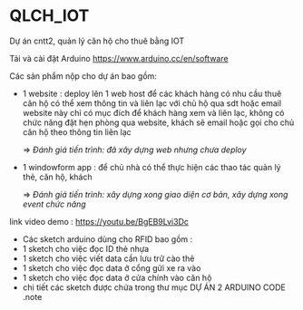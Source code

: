 # QLCH_IOT
Dự án cntt2, quản lý căn hộ cho thuê bằng IOT

Tải và cài đặt Arduino
https://www.arduino.cc/en/software


Các sản phẩm nộp cho dự án bao gồm:
- 1 website : deploy lên 1 web host để các khách hàng có nhu cầu thuê căn hộ có thể xem thông tin và liên lạc với chủ hộ qua sdt hoặc email
website này chỉ có mục đích để khách hàng xem và liên lạc, không có chức năng đặt hẹn phòng qua website, khách sẽ email hoặc gọi cho chủ căn hộ theo thông tin liên lạc

  => _Đánh giá tiến trình: đã xây dựng web nhưng chưa deploy_

- 1 windowform app : để chủ nhà có thể thực hiện các thao tác quản lý thẻ, căn hộ, khách

  => _Đánh giá tiến trình: xây dựng xong giao diện cơ bản, xây dựng xong event chức năng_
  
link video demo : https://youtu.be/BgEB9Lvi3Dc

- Các sketch arduino dùng cho RFID bao gồm :
- 1 sketch cho việc đọc ID thẻ nhựa
- 1 sketch cho việc viết data cần lưu trữ cào thẻ
- 1 sketch cho việc đọc data ở cổng gửi xe ra vào
- 1 sketch cho việc đọc data ở cửa chính vào căn hộ
- chi tiết các sketch được chứa trong thư mục DỰ ÁN 2 ARDUINO CODE .note
